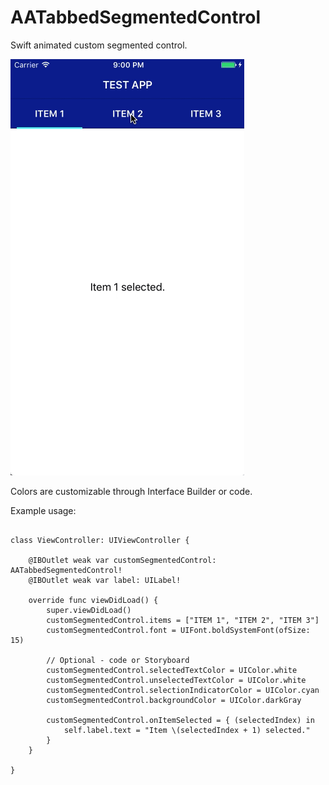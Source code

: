 # AATabbedSegmentedControl
Swift animated custom segmented control.

![Demo](https://github.com/its-artemis-actually/AATabbedSegmentedControl/blob/master/demo.gif)

Colors are customizable through Interface Builder or code.

Example usage:

```import UIKit

class ViewController: UIViewController {

    @IBOutlet weak var customSegmentedControl: AATabbedSegmentedControl!
    @IBOutlet weak var label: UILabel!
    
    override func viewDidLoad() {
        super.viewDidLoad()
        customSegmentedControl.items = ["ITEM 1", "ITEM 2", "ITEM 3"]
        customSegmentedControl.font = UIFont.boldSystemFont(ofSize: 15)
        
        // Optional - code or Storyboard
        customSegmentedControl.selectedTextColor = UIColor.white
        customSegmentedControl.unselectedTextColor = UIColor.white
        customSegmentedControl.selectionIndicatorColor = UIColor.cyan
        customSegmentedControl.backgroundColor = UIColor.darkGray

        customSegmentedControl.onItemSelected = { (selectedIndex) in
            self.label.text = "Item \(selectedIndex + 1) selected."
        }
    }

}

```
